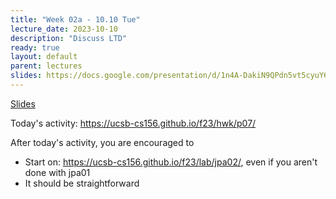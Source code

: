```yaml
---
title: "Week 02a - 10.10 Tue"
lecture_date: 2023-10-10
description: "Discuss LTD"
ready: true
layout: default
parent: lectures
slides: https://docs.google.com/presentation/d/1n4A-DakiN9QPdn5vt5cyuY6Q6tVVSACP7nz7i9USsG0/edit?usp=sharing
---
```


[Slides]({{page.slides}})


Today's activity: <https://ucsb-cs156.github.io/f23/hwk/p07/>

After today's activity, you are encouraged to

* Start on: <https://ucsb-cs156.github.io/f23/lab/jpa02/>, even if you aren't done with jpa01
* It should be straightforward
  
